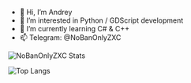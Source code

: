 - 👋 Hi, I’m Andrey
- 👀 I’m interested in Python / GDScript development
- 🌱 I’m currently learning C# & C++
- 📫 Telegram: @NoBanOnlyZXC

![NoBanOnlyZXC Stats](https://github-readme-stats.vercel.app/api?username=nobanonlyzxc&show_icons=true&theme=dark)

![Top Langs](https://github-readme-stats.vercel.app/api/top-langs/?username=nobanonlyzxc)

<!---
NoBanOnlyZXC/NoBanOnlyZXC is a ✨ special ✨ repository because its `README.md` (this file) appears on your GitHub profile.
You can click the Preview link to take a look at your changes.
--->
